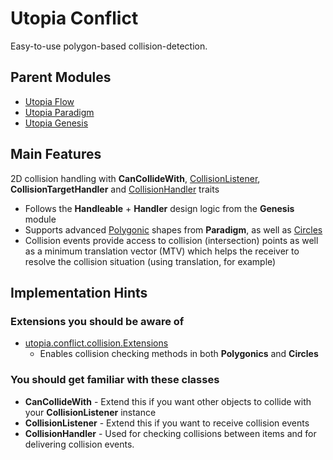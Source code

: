 # Utopia Conflict
Easy-to-use polygon-based collision-detection.

## Parent Modules
- [Utopia Flow](https://github.com/Mikkomario/Utopia-Scala/tree/master/Flow)
- [Utopia Paradigm](https://github.com/Mikkomario/Utopia-Scala/tree/master/Paradigm)
- [Utopia Genesis](https://github.com/Mikkomario/Utopia-Scala/tree/master/Genesis)

## Main Features
2D collision handling with **CanCollideWith**, 
[CollisionListener](https://github.com/Mikkomario/Utopia-Scala/blob/master/Conflict/src/utopia/conflict/handling/CollisionListener.scala), 
**CollisionTargetHandler** and 
[CollisionHandler](https://github.com/Mikkomario/Utopia-Scala/blob/master/Conflict/src/utopia/conflict/handling/CollisionHandler.scala) traits
- Follows the **Handleable** + **Handler** design logic from the **Genesis** module
- Supports advanced 
  [Polygonic](https://github.com/Mikkomario/Utopia-Scala/blob/master/Paradigm/src/utopia/paradigm/shape/shape2d/area/polygon/Polygonic.scala) 
  shapes from **Paradigm**, as well as 
  [Circles](https://github.com/Mikkomario/Utopia-Scala/blob/master/Paradigm/src/utopia/paradigm/shape/shape2d/area/Circle.scala)
- Collision events provide access to collision (intersection) points as well as a minimum translation
  vector (MTV) which helps the receiver to resolve the collision situation (using translation, for example)
  
## Implementation Hints

### Extensions you should be aware of
- [utopia.conflict.collision.Extensions](https://github.com/Mikkomario/Utopia-Scala/blob/master/Conflict/src/utopia/conflict/collision/Extensions.scala)
    - Enables collision checking methods in both **Polygonics** and **Circles**

### You should get familiar with these classes
- **CanCollideWith** - Extend this if you want other objects to collide with your **CollisionListener** instance
- **CollisionListener** - Extend this if you want to receive collision events
- **CollisionHandler** - Used for checking collisions between items and for delivering collision events.

